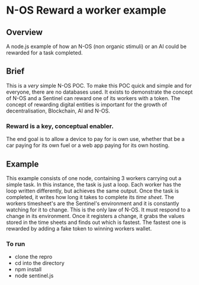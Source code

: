 # N-OS Reward a worker example
## Overview

A node.js example of how an N-OS (non organic stimuli) or an AI could be rewarded for a task completed.

## Brief 
This is a _very_ simple N-OS POC.
To make this POC quick and simple and for everyone, there are no databases used.
It exists to demonstrate the concept of N-OS and a Sentinel can reward one of its workers with a token.
The concept of rewarding digital entities is important for the growth of decentralisation, Blockchain, AI
and N-OS.

### Reward is a key, conceptual enabler.
The end goal is to allow a device to pay for is own use, whether that be a car paying for its own fuel
or a web app paying for its own hosting.

## Example
This example consists of one node, containing 3 workers carrying out a simple task.
In this instance, the task is just a loop. Each worker has the loop written differently,
but achieves the same output. Once the task is completed, it writes how long it takes to complete its
_time sheet_.
The workers timesheet's are the Sentinel's environment and it is constantly watching for it to change.
This is the only law of N-OS. It must respond to a change in its environment.
Once it registers a change, it grabs the values stored in the time sheets and finds out which is fastest.
The fastest one is rewarded by adding a fake token to winning workers wallet.

### To run
- clone the repro
- cd into the directory
- npm install
- node sentinel.js
